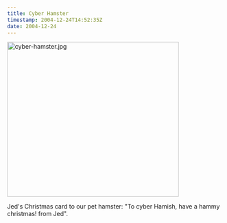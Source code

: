 ```yaml
---
title: Cyber Hamster
timestamp: 2004-12-24T14:52:35Z
date: 2004-12-24
---
```


<img alt="cyber-hamster.jpg" src="http://blog.whatfettle.com/archives/cyber-hamster.jpg" width="400" height="361" border="0" />

Jed's Christmas card to our pet hamster: 
"To cyber Hamish, 
have a hammy christmas! 
from Jed".